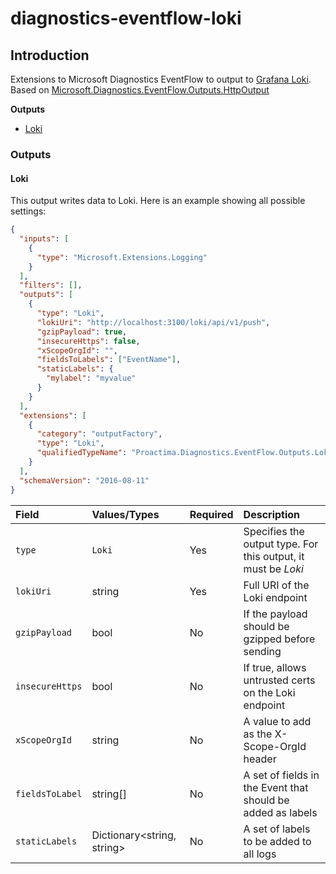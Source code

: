 # diagnostics-eventflow-loki

## Introduction
Extensions to Microsoft Diagnostics EventFlow to output to [Grafana Loki](https://grafana.com/docs/loki/latest/).
Based on [Microsoft.Diagnostics.EventFlow.Outputs.HttpOutput](https://github.com/Azure/diagnostics-eventflow/)

**Outputs**
- [Loki](#loki)

### Outputs

#### Loki
This output writes data to Loki. Here is an example showing all possible settings:
```json
{
  "inputs": [
    {
      "type": "Microsoft.Extensions.Logging"
    }
  ],
  "filters": [],
  "outputs": [
    {
      "type": "Loki",
      "lokiUri": "http://localhost:3100/loki/api/v1/push",
      "gzipPayload": true,
      "insecureHttps": false,
      "xScopeOrgId": "",
      "fieldsToLabels": ["EventName"],
      "staticLabels": {
        "mylabel": "myvalue"
      }
    }
  ],
  "extensions": [
    {
      "category": "outputFactory",
      "type": "Loki",
      "qualifiedTypeName": "Proactima.Diagnostics.EventFlow.Outputs.Loki.LokiOutputFactory, Proactima.Diagnostics.EventFlow.Outputs.Loki"
    }
  ],
  "schemaVersion": "2016-08-11"
}
```
| Field | Values/Types | Required | Description |
| :---- | :----------- | :------- | :---------- |
| `type` | `Loki`      | Yes      | Specifies the output type. For this output, it must be *Loki* |
| `lokiUri` | string   | Yes      | Full URI of the Loki endpoint |
| `gzipPayload` | bool | No       | If the payload should be gzipped before sending |
| `insecureHttps` | bool | No     | If true, allows untrusted certs on the Loki endpoint |
| `xScopeOrgId` | string | No     | A value to add as the X-Scope-OrgId header |
| `fieldsToLabel` | string[] | No | A set of fields in the Event that should be added as labels |
| `staticLabels` | Dictionary<string, string> | No | A set of labels to be added to all logs |